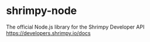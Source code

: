 # shrimpy-node
The official Node.js library for the Shrimpy Developer API https://developers.shrimpy.io/docs
